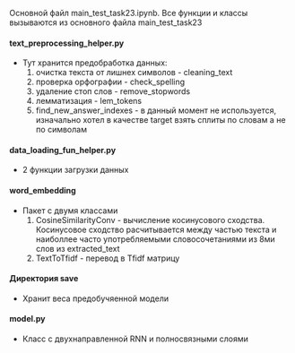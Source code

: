Основной файл main_test_task23.ipynb. Все функции и классы вызываются из основного файла main_test_task23

#### text_preprocessing_helper.py
* Тут хранится предобработка данных:            
    1) очистка текста от лишнех символов - cleaning_text
    2) проверка орфографии - check_spelling
    3) удаление стоп cлов - remove_stopwords
    4) лемматизация - lem_tokens
    5) find_new_answer_indexes - в данный момент не используется, изначально хотел в качестве target взять сплиты по словам а не по символам 

#### data_loading_fun_helper.py
* 2 функции загрузки данных

#### word_embedding
* Пакет с двумя классами 
  1) CosineSimilarityConv - вычисление косинусового сходства. Косинусовое сходство расчитывается между частью текста и наиболлее часто употребляемыми словосочетаниями из 8ми слов из extracted_text
  2) TextToTfidf - перевод в Tfidf матрицу          

#### Директория save 
* Хранит веса предобучяенной модели

#### model.py
* Класс с двухнаправленной RNN и полносвязными слоями
